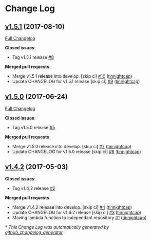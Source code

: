 # Change Log

## [v1.5.1](https://github.com/nubisproject/nubis-lambda-uuid/tree/v1.5.1) (2017-08-10)
[Full Changelog](https://github.com/nubisproject/nubis-lambda-uuid/compare/v1.5.0...v1.5.1)

**Closed issues:**

- Tag v1.5.1 release [\#8](https://github.com/nubisproject/nubis-lambda-uuid/issues/8)

**Merged pull requests:**

- Merge v1.5.1 release into develop. \[skip ci\] [\#10](https://github.com/nubisproject/nubis-lambda-uuid/pull/10) ([tinnightcap](https://github.com/tinnightcap))
- Update CHANGELOG for v1.5.1 release \[skip ci\] [\#9](https://github.com/nubisproject/nubis-lambda-uuid/pull/9) ([tinnightcap](https://github.com/tinnightcap))

## [v1.5.0](https://github.com/nubisproject/nubis-lambda-uuid/tree/v1.5.0) (2017-06-24)
[Full Changelog](https://github.com/nubisproject/nubis-lambda-uuid/compare/v1.4.2...v1.5.0)

**Closed issues:**

- Tag v1.5.0 release [\#5](https://github.com/nubisproject/nubis-lambda-uuid/issues/5)

**Merged pull requests:**

- Merge v1.5.0 release into develop. \[skip ci\] [\#7](https://github.com/nubisproject/nubis-lambda-uuid/pull/7) ([tinnightcap](https://github.com/tinnightcap))
- Update CHANGELOG for v1.5.0 release \[skip ci\] [\#6](https://github.com/nubisproject/nubis-lambda-uuid/pull/6) ([tinnightcap](https://github.com/tinnightcap))

## [v1.4.2](https://github.com/nubisproject/nubis-lambda-uuid/tree/v1.4.2) (2017-05-03)
**Closed issues:**

- Tag v1.4.2 release [\#2](https://github.com/nubisproject/nubis-lambda-uuid/issues/2)

**Merged pull requests:**

- Merge v1.4.2 release into develop. \[skip ci\] [\#4](https://github.com/nubisproject/nubis-lambda-uuid/pull/4) ([tinnightcap](https://github.com/tinnightcap))
- Update CHANGELOG for v1.4.2 release \[skip ci\] [\#3](https://github.com/nubisproject/nubis-lambda-uuid/pull/3) ([tinnightcap](https://github.com/tinnightcap))
- Moving lambda function to independant repository [\#1](https://github.com/nubisproject/nubis-lambda-uuid/pull/1) ([tinnightcap](https://github.com/tinnightcap))



\* *This Change Log was automatically generated by [github_changelog_generator](https://github.com/skywinder/Github-Changelog-Generator)*